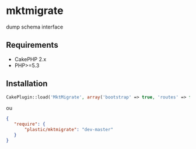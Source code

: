 mktmigrate
==========

dump schema interface

## Requirements

* CakePHP 2.x
* PHP>=5.3

## Installation

```php
CakePlugin::load('MktMigrate', array('bootstrap' => true, 'routes' => false));
```

ou

``` json
{
   "require": {
       "plastic/mktmigrate": "dev-master"
   }
}
```